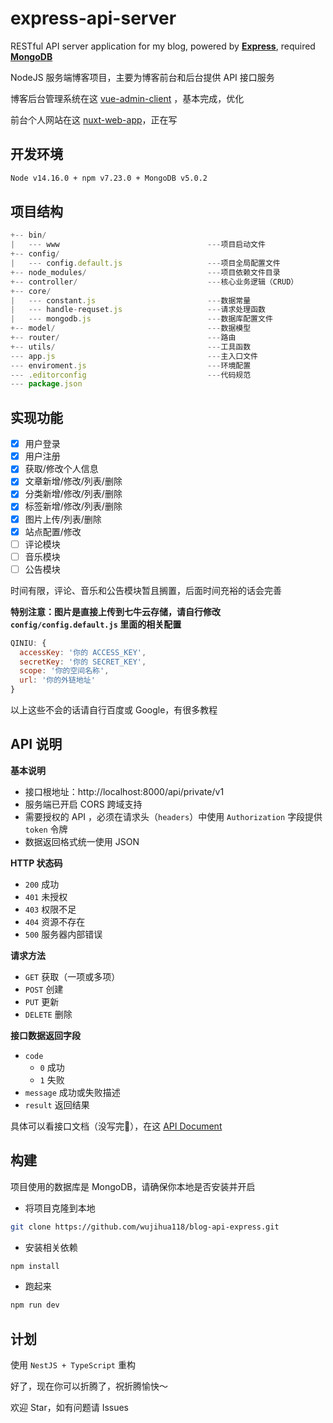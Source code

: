 # express-api-server

RESTful API server application for my blog, powered by **[Express](http://expressjs.com/)**, required **[MongoDB](https://docs.mongoing.com)**

NodeJS 服务端博客项目，主要为博客前台和后台提供 API 接口服务

博客后台管理系统在这 [vue-admin-client](https://github.com/wujihua118/vue-admin-client) ，基本完成，优化

前台个人网站在这 [nuxt-web-app](https://github.com/wujihua118/nuxt-web-app)，正在写

## 开发环境

```bash
Node v14.16.0 + npm v7.23.0 + MongoDB v5.0.2
```

## 项目结构

```js
+-- bin/
|   --- www                                 ---项目启动文件
+-- config/
|   --- config.default.js                   ---项目全局配置文件
+-- node_modules/                           ---项目依赖文件目录
+-- controller/                             ---核心业务逻辑（CRUD）
+-- core/
|   --- constant.js                         ---数据常量
|   --- handle-requset.js                   ---请求处理函数
|   --- mongodb.js                          ---数据库配置文件
+-- model/                                  ---数据模型
+-- router/                                 ---路由
+-- utils/                                  ---工具函数
--- app.js                                  ---主入口文件
--- enviroment.js                           ---环境配置
--- .editorconfig                           ---代码规范
--- package.json
```

## 实现功能

- [x] 用户登录
- [x] 用户注册
- [x] 获取/修改个人信息
- [x] 文章新增/修改/列表/删除
- [x] 分类新增/修改/列表/删除
- [x] 标签新增/修改/列表/删除
- [x] 图片上传/列表/删除
- [x] 站点配置/修改
- [ ] 评论模块
- [ ] 音乐模块
- [ ] 公告模块

时间有限，评论、音乐和公告模块暂且搁置，后面时间充裕的话会完善

**特别注意：图片是直接上传到七牛云存储，请自行修改 `config/config.default.js` 里面的相关配置**

```js
QINIU: {
  accessKey: '你的 ACCESS_KEY',
  secretKey: '你的 SECRET_KEY',
  scope: '你的空间名称',
  url: '你的外链地址'
}
```

以上这些不会的话请自行百度或 Google，有很多教程

## API 说明

**基本说明**

- 接口根地址：http://localhost:8000/api/private/v1
- 服务端已开启 CORS 跨域支持
- 需要授权的 API ，必须在请求头（`headers`）中使用 `Authorization` 字段提供 `token` 令牌
- 数据返回格式统一使用 JSON

**HTTP 状态码**

- `200` 成功
- `401` 未授权
- `403` 权限不足
- `404` 资源不存在
- `500` 服务器内部错误

**请求方法**

- `GET` 获取（一项或多项）
- `POST` 创建
- `PUT` 更新
- `DELETE` 删除

**接口数据返回字段**

- `code`
  - `0` 成功
  - `1` 失败
- `message` 成功或失败描述
- `result` 返回结果

具体可以看接口文档（没写完🧐），在这 [API Document](https://github.com/wujihua118/express-api-server/blob/master/API_DOC.md)

## 构建

项目使用的数据库是 MongoDB，请确保你本地是否安装并开启

- 将项目克隆到本地

```bash
git clone https://github.com/wujihua118/blog-api-express.git
```

- 安装相关依赖

```bash
npm install
```

- 跑起来

```bash
npm run dev
```
## 计划

使用 `NestJS + TypeScript` 重构

好了，现在你可以折腾了，祝折腾愉快～

欢迎 Star，如有问题请 Issues 
